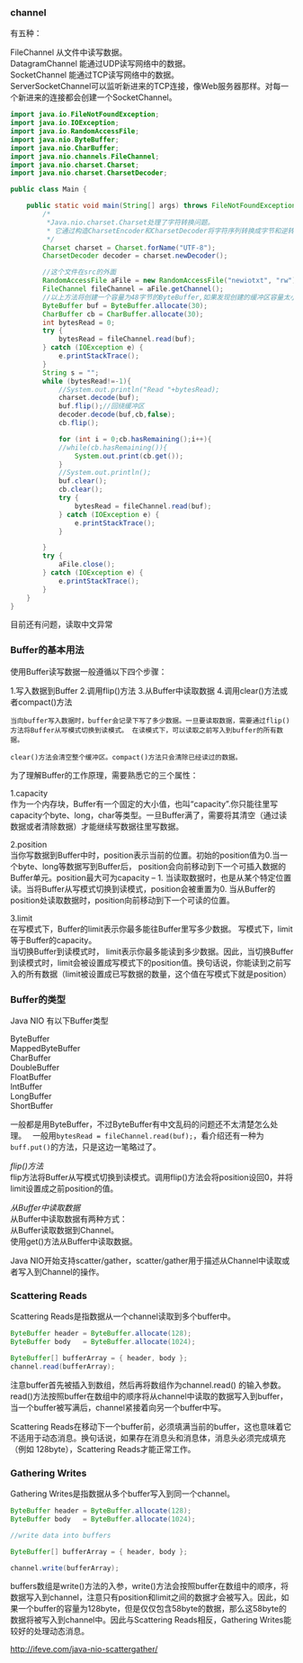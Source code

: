 ### channel
有五种：

FileChannel 从文件中读写数据。  
DatagramChannel 能通过UDP读写网络中的数据。  
SocketChannel 能通过TCP读写网络中的数据。  
ServerSocketChannel可以监听新进来的TCP连接，像Web服务器那样。对每一个新进来的连接都会创建一个SocketChannel。  

```java
import java.io.FileNotFoundException;
import java.io.IOException;
import java.io.RandomAccessFile;
import java.nio.ByteBuffer;
import java.nio.CharBuffer;
import java.nio.channels.FileChannel;
import java.nio.charset.Charset;
import java.nio.charset.CharsetDecoder;

public class Main {

    public static void main(String[] args) throws FileNotFoundException {
        /*
         *Java.nio.charset.Charset处理了字符转换问题。
         * 它通过构造CharsetEncoder和CharsetDecoder将字符序列转换成字节和逆转换。
         */
        Charset charset = Charset.forName("UTF-8");
        CharsetDecoder decoder = charset.newDecoder();

        //这个文件在src的外面
        RandomAccessFile aFile = new RandomAccessFile("newiotxt", "rw");
        FileChannel fileChannel = aFile.getChannel();
        //以上方法将创建一个容量为48字节的ByteBuffer,如果发现创建的缓冲区容量太小,唯一的选择就是重新创建一个大小合适的缓冲区.
        ByteBuffer buf = ByteBuffer.allocate(30);
        CharBuffer cb = CharBuffer.allocate(30);
        int bytesRead = 0;
        try {
            bytesRead = fileChannel.read(buf);
        } catch (IOException e) {
            e.printStackTrace();
        }
        String s = "";
        while (bytesRead!=-1){
            //System.out.println("Read "+bytesRead);
            charset.decode(buf);
            buf.flip();//回绕缓冲区
            decoder.decode(buf,cb,false);
            cb.flip();

            for (int i = 0;cb.hasRemaining();i++){
            //while(cb.hasRemaining()){
                System.out.print(cb.get());
            }
            //System.out.println();
            buf.clear();
            cb.clear();
            try {
                bytesRead = fileChannel.read(buf);
            } catch (IOException e) {
                e.printStackTrace();
            }

        }
        try {
            aFile.close();
        } catch (IOException e) {
            e.printStackTrace();
        }
    }
}
```
目前还有问题，读取中文异常

### Buffer的基本用法

使用Buffer读写数据一般遵循以下四个步骤：

1.写入数据到Buffer
2.调用flip()方法
3.从Buffer中读取数据
4.调用clear()方法或者compact()方法

`当向buffer写入数据时，buffer会记录下写了多少数据。一旦要读取数据，需要通过flip()方法将Buffer从写模式切换到读模式。
在读模式下，可以读取之前写入到buffer的所有数据。`

`clear()方法会清空整个缓冲区。compact()方法只会清除已经读过的数据。`

为了理解Buffer的工作原理，需要熟悉它的三个属性：

1.capacity  
作为一个内存块，Buffer有一个固定的大小值，也叫“capacity”.你只能往里写capacity个byte、long，char等类型。一旦Buffer满了，需要将其清空（通过读数据或者清除数据）才能继续写数据往里写数据。

2.position  
当你写数据到Buffer中时，position表示当前的位置。初始的position值为0.当一个byte、long等数据写到Buffer后， position会向前移动到下一个可插入数据的Buffer单元。position最大可为capacity – 1.
当读取数据时，也是从某个特定位置读。当将Buffer从写模式切换到读模式，position会被重置为0. 当从Buffer的position处读取数据时，position向前移动到下一个可读的位置。

3.limit  
在写模式下，Buffer的limit表示你最多能往Buffer里写多少数据。 写模式下，limit等于Buffer的capacity。  
当切换Buffer到读模式时， limit表示你最多能读到多少数据。因此，当切换Buffer到读模式时，limit会被设置成写模式下的position值。换句话说，你能读到之前写入的所有数据（limit被设置成已写数据的数量，这个值在写模式下就是position）


### Buffer的类型

Java NIO 有以下Buffer类型  

ByteBuffer  
MappedByteBuffer  
CharBuffer  
DoubleBuffer  
FloatBuffer  
IntBuffer  
LongBuffer   
ShortBuffer  

一般都是用ByteBuffer，不过ByteBuffer有中文乱码的问题还不太清楚怎么处理。  
一般用`bytesRead = fileChannel.read(buf);`，看介绍还有一种为`buff.put()`的方法，只是这边一笔略过了。  

*flip()方法*  
flip方法将Buffer从写模式切换到读模式。调用flip()方法会将position设回0，并将limit设置成之前position的值。  

*从Buffer中读取数据*  
从Buffer中读取数据有两种方式：  
从Buffer读取数据到Channel。  
使用get()方法从Buffer中读取数据。  

Java NIO开始支持scatter/gather，scatter/gather用于描述从Channel中读取或者写入到Channel的操作。

### Scattering Reads  
Scattering Reads是指数据从一个channel读取到多个buffer中。

```java
ByteBuffer header = ByteBuffer.allocate(128);
ByteBuffer body   = ByteBuffer.allocate(1024);

ByteBuffer[] bufferArray = { header, body };
channel.read(bufferArray);
```

注意buffer首先被插入到数组，然后再将数组作为channel.read() 的输入参数。read()方法按照buffer在数组中的顺序将从channel中读取的数据写入到buffer，当一个buffer被写满后，channel紧接着向另一个buffer中写。

Scattering Reads在移动下一个buffer前，必须填满当前的buffer，这也意味着它不适用于动态消息。换句话说，如果存在消息头和消息体，消息头必须完成填充（例如 128byte），Scattering Reads才能正常工作。

### Gathering Writes

Gathering Writes是指数据从多个buffer写入到同一个channel。

```java 
ByteBuffer header = ByteBuffer.allocate(128);
ByteBuffer body   = ByteBuffer.allocate(1024);

//write data into buffers

ByteBuffer[] bufferArray = { header, body };

channel.write(bufferArray);
```

buffers数组是write()方法的入参，write()方法会按照buffer在数组中的顺序，将数据写入到channel，注意只有position和limit之间的数据才会被写入。因此，如果一个buffer的容量为128byte，但是仅仅包含58byte的数据，那么这58byte的数据将被写入到channel中。因此与Scattering Reads相反，Gathering Writes能较好的处理动态消息。

http://ifeve.com/java-nio-scattergather/
